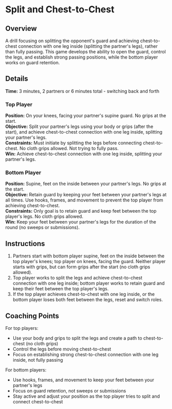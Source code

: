 # Split and Chest-to-Chest

## Overview
A drill focusing on splitting the opponent's guard and achieving chest-to-chest connection with one leg inside (splitting the partner's legs), rather than fully passing. This game develops the ability to open the guard, control the legs, and establish strong passing positions, while the bottom player works on guard retention.

## Details
**Time:** 3 minutes, 2 partners or 6 minutes total - switching back and forth  

### Top Player
**Position:** On your knees, facing your partner's supine guard. No grips at the start.  
**Objective:** Split your partner's legs using your body or grips (after the start), and achieve chest-to-chest connection with one leg inside, splitting your partner's legs.  
**Constraints:** Must initiate by splitting the legs before connecting chest-to-chest. No cloth grips allowed. Not trying to fully pass.  
**Win:** Achieve chest-to-chest connection with one leg inside, splitting your partner's legs.  

### Bottom Player
**Position:** Supine, feet on the inside between your partner's legs. No grips at the start.  
**Objective:** Retain guard by keeping your feet between your partner's legs at all times. Use hooks, frames, and movement to prevent the top player from achieving chest-to-chest.  
**Constraints:** Only goal is to retain guard and keep feet between the top player's legs. No cloth grips allowed.  
**Win:** Keep your feet between your partner's legs for the duration of the round (no sweeps or submissions).

## Instructions
1. Partners start with bottom player supine, feet on the inside between the top player's knees; top player on knees, facing the guard. Neither player starts with grips, but can form grips after the start (no cloth grips allowed).
2. Top player works to split the legs and achieve chest-to-chest connection with one leg inside; bottom player works to retain guard and keep their feet between the top player's legs.
3. If the top player achieves chest-to-chest with one leg inside, or the bottom player loses both feet between the legs, reset and switch roles.

## Coaching Points
For top players:
- Use your body and grips to split the legs and create a path to chest-to-chest (no cloth grips)
- Control the legs before moving chest-to-chest
- Focus on establishing strong chest-to-chest connection with one leg inside, not fully passing

For bottom players:
- Use hooks, frames, and movement to keep your feet between your partner's legs
- Focus on guard retention, not sweeps or submissions
- Stay active and adjust your position as the top player tries to split and connect chest-to-chest
